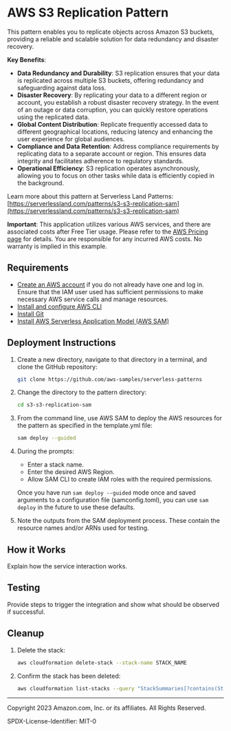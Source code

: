 # AWS S3 Replication Pattern

This pattern enables you to replicate objects across Amazon S3 buckets, providing a reliable and scalable solution for data redundancy and disaster recovery.

**Key Benefits**:

- **Data Redundancy and Durability**:
    S3 replication ensures that your data is replicated across multiple S3 buckets, offering redundancy and safeguarding against data loss.
- **Disaster Recovery**:
    By replicating your data to a different region or account, you establish a robust disaster recovery strategy. In the event of an outage or data corruption, you can quickly restore operations using the replicated data.
- **Global Content Distribution**:
    Replicate frequently accessed data to different geographical locations, reducing latency and enhancing the user experience for global audiences.
- **Compliance and Data Retention**:
    Address compliance requirements by replicating data to a separate account or region. This ensures data integrity and facilitates adherence to regulatory standards.
- **Operational Efficiency**:
    S3 replication operates asynchronously, allowing you to focus on other tasks while data is efficiently copied in the background.


Learn more about this pattern at Serverless Land Patterns: [https://serverlessland.com/patterns/s3-s3-replication-sam](https://serverlessland.com/patterns/s3-s3-replication-sam)

**Important**: This application utilizes various AWS services, and there are associated costs after Free Tier usage. Please refer to the [AWS Pricing page](https://aws.amazon.com/pricing/) for details. You are responsible for any incurred AWS costs. No warranty is implied in this example.

## Requirements

* [Create an AWS account](https://portal.aws.amazon.com/gp/aws/developer/registration/index.html) if you do not already have one and log in. Ensure that the IAM user used has sufficient permissions to make necessary AWS service calls and manage resources.
* [Install and configure AWS CLI](https://docs.aws.amazon.com/cli/latest/userguide/install-cliv2.html)
* [Install Git](https://git-scm.com/book/en/v2/Getting-Started-Installing-Git)
* [Install AWS Serverless Application Model (AWS SAM)](https://docs.aws.amazon.com/serverless-application-model/latest/developerguide/serverless-sam-cli-install.html)

## Deployment Instructions

1. Create a new directory, navigate to that directory in a terminal, and clone the GitHub repository:
    ```bash
    git clone https://github.com/aws-samples/serverless-patterns
    ```
1. Change the directory to the pattern directory:
    ```bash
    cd s3-s3-replication-sam
    ```
1. From the command line, use AWS SAM to deploy the AWS resources for the pattern as specified in the template.yml file:
    ```bash
    sam deploy --guided
    ```
1. During the prompts:
    * Enter a stack name.
    * Enter the desired AWS Region.
    * Allow SAM CLI to create IAM roles with the required permissions.

    Once you have run `sam deploy --guided` mode once and saved arguments to a configuration file (samconfig.toml), you can use `sam deploy` in the future to use these defaults.

1. Note the outputs from the SAM deployment process. These contain the resource names and/or ARNs used for testing.

## How it Works

Explain how the service interaction works.

## Testing

Provide steps to trigger the integration and show what should be observed if successful.

## Cleanup
 
1. Delete the stack:
    ```bash
    aws cloudformation delete-stack --stack-name STACK_NAME
    ```
1. Confirm the stack has been deleted:
    ```bash
    aws cloudformation list-stacks --query "StackSummaries[?contains(StackName,'STACK_NAME')].StackStatus"
    ```

----

Copyright 2023 Amazon.com, Inc. or its affiliates. All Rights Reserved.

SPDX-License-Identifier: MIT-0